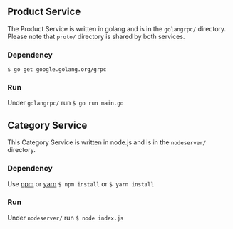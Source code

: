 ## Product Service
The Product Service is written in golang and is in the `golangrpc/` directory. Please note that `proto/` directory is shared by both services.

### Dependency
`$ go get google.golang.org/grpc`

### Run
Under `golangrpc/` run `$ go run main.go`

## Category Service
This Category Service is written in node.js and is in the `nodeserver/` directory.

### Dependency
Use [npm](https://www.npmjs.com) or [yarn](https://yarnpkg.com)
`$ npm install` or `$ yarn install`

### Run
Under `nodeserver/` run `$ node index.js`
